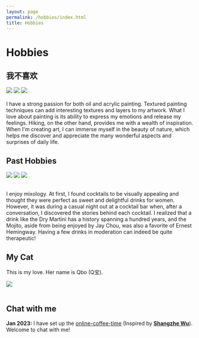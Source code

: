 ```yaml
---
layout: page
permalink: /hobbies/index.html
title: Hobbies
---
```


# Hobbies

## 我不喜欢

<div class="third">
<img src="/images/swimming2.JPG">
<img src="/images/swimming.JPG">
<img src="/images/surfing1.JPG">
</div>
<br>I have a strong passion for both oil and acrylic painting. Textured painting techniques can add interesting textures and layers to my artwork. What I love about painting is its ability to express my emotions and release my feelings. Hiking, on the other hand, provides me with a wealth of inspiration. When I'm creating art, I can immerse myself in the beauty of nature, which helps me discover and appreciate the many wonderful aspects and surprises of daily life.


## Past Hobbies

<div class="third">
<img src="/images/swimming2.JPG">
<img src="/images/swimming.JPG">
<img src="/images/surfing1.JPG">
</div>

<br>

I enjoy mixology. At first, I found cocktails to be visually appealing and thought they were perfect as sweet and delightful drinks for women. However, it was during a casual night out at a cocktail bar when, after a conversation, I discovered the stories behind each cocktail. I realized that a drink like the Dry Martini has a history spanning a hundred years, and the Mojito, aside from being enjoyed by Jay Chou, was also a favorite of Ernest Hemingway. Having a few drinks in moderation can indeed be quite therapeutic!

## My Cat

This is my love. Her name is Qbo (Q宝).

<div>
<img src="/images/cat.JPG">
</div>
<br>

## Chat with me

**Jan 2023:** I have set up the [online-coffee-time](https://calendly.com/lancecai/meet-with-lance) (Inspired by **[Shangzhe Wu](https://elliottwu.com/)**). Welcome to chat with me!

<!-- Calendly inline widget begin -->

<div class="calendly-inline-widget" data-url="https://calendly.com/lancecai/meet-with-lance" style="min-width:320px;height:630px;"></div>
<script type="text/javascript" src="https://assets.calendly.com/assets/external/widget.js" async></script>
<!-- Calendly inline widget end -->

